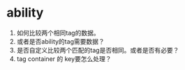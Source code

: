 # ability

1. 如何比较两个相同tag的数据。
2. 或者是否ability的tag需要数据？
3. 是否自定义比较两个匹配的tag是否相同。或者是否有必要？
4. tag container 的 key要怎么处理？
